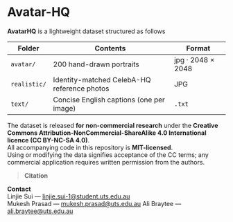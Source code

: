 # Avatar-HQ

**AvatarHQ** is a lightweight dataset structured as follows  

| Folder | Contents | Format |
|--------|----------|--------|
| `avatar/` | 200 hand-drawn portraits | jpg · 2048 × 2048 |
| `realistic/` | Identity-matched CelebA-HQ reference photos | JPG |
| `text/` | Concise English captions (one per image) | `.txt` |

The dataset is released **for non-commercial research** under the **Creative Commons Attribution-NonCommercial-ShareAlike 4.0 International licence (CC BY-NC-SA 4.0)**.  
All accompanying code in this repository is **MIT-licensed**.  
Using or modifying the data signifies acceptance of the CC terms; any commercial application requires written permission from the authors.

> **Citation**  


**Contact**  
Linjie Sui — <linjie.sui-1@student.uts.edu.au>  
Mukesh Prasad — <mukesh.prasad@uts.edu.au>
Ali Braytee — <ali.braytee@uts.edu.au>
